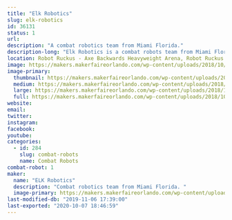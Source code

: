 ```yaml
---
title: "Elk Robotics"
slug: elk-robotics
id: 36131
status: 1
url: 
description: "A combat robotics team from Miami Florida."
description-long: "Elk Robotics is a combat robots team from Miami Florida. The team was founded in 2016 and has since been fighting in the 1lb, 3lb, 12lb, and 15lb class."
location: Robot Ruckus - Axe Backwards Heavyweight Arena, Robot Ruckus - Small Arena
image: https://makers.makerfaireorlando.com/wp-content/uploads/2018/10/2540351A-8E58-4DAB-85BC-3092C27DBAC0-1024x768.jpeg
image-primary:
  thumbnail: https://makers.makerfaireorlando.com/wp-content/uploads/2018/10/2540351A-8E58-4DAB-85BC-3092C27DBAC0-150x150.jpeg
  medium: https://makers.makerfaireorlando.com/wp-content/uploads/2018/10/2540351A-8E58-4DAB-85BC-3092C27DBAC0-300x225.jpeg
  large: https://makers.makerfaireorlando.com/wp-content/uploads/2018/10/2540351A-8E58-4DAB-85BC-3092C27DBAC0-1024x768.jpeg
  full: https://makers.makerfaireorlando.com/wp-content/uploads/2018/10/2540351A-8E58-4DAB-85BC-3092C27DBAC0.jpeg
website: 
email: 
twitter: 
instagram: 
facebook: 
youtube: 
categories:
  - id: 284
    slug: combat-robots
    name: Combat Robots
combat-robot: 1
maker:
  name: "ELK Robotics"
  description: "Combat robotics team from Miami Florida. "
  image-primary: https://makers.makerfaireorlando.com/wp-content/uploads/2018/10/C8A7BC13-D0CA-4A0B-8BC0-6788267B0B3D.jpeg
last-modified-db: "2019-11-06 17:39:00"
last-exported: "2020-10-07 18:46:59"
---
```

